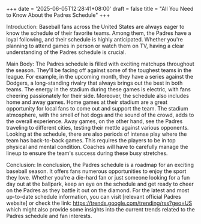 +++
date = '2025-06-05T12:28:41+08:00'
draft = false
title = "All You Need to Know About the Padres Schedule"
+++

Introduction:
Baseball fans across the United States are always eager to know the schedule of their favorite teams. Among them, the Padres have a loyal following, and their schedule is highly anticipated. Whether you're planning to attend games in person or watch them on TV, having a clear understanding of the Padres schedule is crucial.

Main Body:
The Padres schedule is filled with exciting matchups throughout the season. They'll be facing off against some of the toughest teams in the league. For example, in the upcoming month, they have a series against the Dodgers, a long-standing rivalry that always brings out the best in both teams. The energy in the stadium during these games is electric, with fans cheering passionately for their side.
Moreover, the schedule also includes home and away games. Home games at their stadium are a great opportunity for local fans to come out and support the team. The stadium atmosphere, with the smell of hot dogs and the sound of the crowd, adds to the overall experience. Away games, on the other hand, see the Padres traveling to different cities, testing their mettle against various opponents.
Looking at the schedule, there are also periods of intense play where the team has back-to-back games. This requires the players to be in top physical and mental condition. Coaches will have to carefully manage the lineup to ensure the team's success during these busy stretches.

Conclusion:
In conclusion, the Padres schedule is a roadmap for an exciting baseball season. It offers fans numerous opportunities to enjoy the sport they love. Whether you're a die-hard fan or just someone looking for a fun day out at the ballpark, keep an eye on the schedule and get ready to cheer on the Padres as they battle it out on the diamond. For the latest and most up-to-date schedule information, you can visit [relevant official Padres website] or check the link: https://trends.google.com/trending/rss?geo=US which might also provide some insights into the current trends related to the Padres schedule and fan interests.